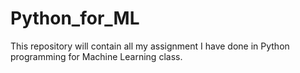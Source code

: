 # Python_for_ML
This repository will contain all my assignment I have done in Python programming for Machine Learning class.
